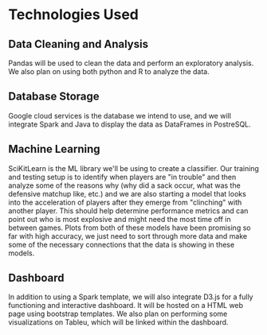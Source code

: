 # Technologies Used
## Data Cleaning and Analysis
Pandas will be used to clean the data and perform an exploratory analysis. We also plan on using both python and R to analyze the data. 

## Database Storage
Google cloud services is the database we intend to use, and we will integrate Spark and Java to display the data as DataFrames in PostreSQL.

## Machine Learning
SciKitLearn is the ML library we'll be using to create a classifier. Our training and testing setup is to identify when players are "in trouble" and then analyze some of the reasons why (why did a sack occur, what was the defensive matchup like, etc.) and we are also starting a model that looks into the acceleration of players after they emerge from "clinching" with another player. This should help determine performance metrics and can point out who is most explosive and might need the most time off in between games. Plots from both of these models have been promising so far with high accuracy, we just need to sort through more data and make some of the necessary connections that the data is showing in these models. 

## Dashboard
In addition to using a Spark template, we will also integrate D3.js for a fully functioning and interactive dashboard. It will be hosted on a HTML web page using bootstrap templates. We also plan on performing some visualizations on Tableu, which will be linked within the dashboard.
